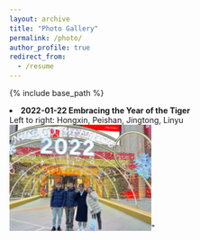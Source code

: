 ```yaml
---
layout: archive
title: "Photo Gallery"
permalink: /photo/
author_profile: true
redirect_from:
  - /resume
---
```


{% include base_path %}

<li type="disc"> <b> 2022-01-22 Embracing the Year of the Tiger </b> </li>
Left to right: Hongxin, Peishan, Jingtong, Linyu
<img src='/images/2022-01-22-gathering.jpg' width='50%' height='50%'>"

  

